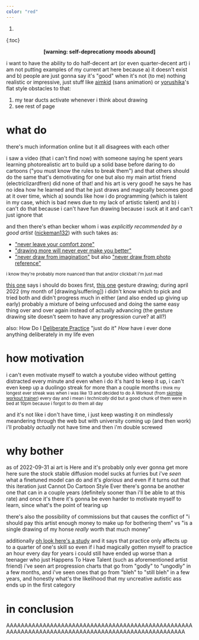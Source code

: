 ```yaml
---
color: "red"
---
```


1. 
{:toc}

<p style="text-align: center"><strong>[warning: self-deprecationy moods abound]</strong></p>

i want to have the ability to do half-decent art (or even quarter-decent art)
i am not putting examples of my current art here because a) it doesn't exist and b) people are just gonna say it's "good" when it's not (to me)
nothing realistic or impressive, just stuff like [aimkid](https://www.youtube.com/channel/UCAPwJEqyypq9q895BD6DsqQ) (sans animation) or [yorushika](https://www.youtube.com/channel/UC6S2s7fteUaAgKw4E_h1SqQ)'s flat style
obstacles to that:
1. my tear ducts activate whenever i think about drawing 
2. see rest of page

# what do

there's much information online but it all disagrees with each other

i saw a video (that i can't find now) with someone saying he spent years learning photorealistic art to build up a solid base before daring to do cartoons ("you must know the rules to break them") and that others should do the same
that's demotivating for one but also my main artist friend (electriclizardfren) did none of that! and his art is very good!
he says he has no idea how he learned and that he just draws and magically becomes good at it over time, which a) sounds like how i do programming (which is talent in my case, which is bad news due to my lack of artistic talent) and b) i can't do that because i can't have fun drawing because i suck at it and can't just ignore that

and then there's ethan becker whom i was *explicitly recommended by a good artist* ([nickeman132](https://twitter.com/nickeman132)) with such takes as:
- ["never leave your comfort zone"](https://www.youtube.com/watch?v=FqZhb5hRs5g)
- ["drawing more will never ever make you better"](https://www.youtube.com/watch?v=FxoTwEdbbgQ_)
- ["never draw from imagination"](https://www.youtube.com/watch?v=NEvMHRgPdyk) but also ["never draw from photo reference"](https://www.youtube.com/watch?v=KxcIXNrzu4s)

<small>i know they're probably more nuanced than that and/or clickbait i'm just mad</small>

[this one](https://drawabox.com/) says i should do boxes first, [this one](https://line-of-action.com/index.php) gesture drawing; during april 2022 (my month of [drawing/suffering]) i didn't know which to pick and tried both and didn't progress much in either (and also ended up giving up early)
probably a mixture of being unfocused and doing the same easy thing over and over again instead of actually advancing (the gesture drawing site doesn't seem to have any progression curve? at all?)

also: How Do I [Deliberate Practice](https://en.wikipedia.org/wiki/Practice_(learning_method)#Deliberate_practice)
"just do it" *How*
have i ever done anything deliberately in my life even

# how motivation

i can't even motivate myself to watch a youtube video without getting distracted every minute
and even when i do it's hard to keep it up, i can't even keep up a duolingo streak for more than a couple months
<small>i think my longest ever streak was when i was like 13 and decided to do A Workout (from [skimble workout trainer](https://www.skimble.com/)) every day and i mean i *technically* did but a good chunk of them were in bed at 10pm because i forgot to do them all day</small>

and it's not like i don't have time, i just keep wasting it on mindlessly meandering through the web
but with university coming up (and then work) i'll probably *actually* not have time and then i'm double screwed

# why bother

as of 2022-09-31 ai art is Here and it's probably only ever gonna get more here
sure the stock stable diffusion model sucks at furries but i've *seen* what a finetuned model can do and it's *glorious*
and even if it turns out that this iteration just Cannot Do Cartoon Style Ever there's gonna be another one that can in a couple years (definitely sooner than i'll be able to at this rate)
and once it's there it's gonna be even harder to motivate myself to learn, since what's the point of tearing up

there's also the possibility of commissions but that causes the conflict of "i should pay this artist enough money to make up for bothering them" vs "is a single drawing of my honse *really* worth that much money"

additionally [oh look here's a study](https://journals.sagepub.com/doi/10.1177/0956797614535810) and it says that practice only affects up to a quarter of one's skill so even if i had magically gotten myself to practice an hour every day for years i could still have ended up worse than a teenager who just Happens To Have Talent (such as aforementioned artist friend)
i've seen art progression charts that go from "godly" to "ungodly" in a few months, and i've seen ones that go from "bleh" to "still bleh" in a few years, and honestly what's the likelihood that my uncreative autistic ass ends up in the first category

# in conclusion

AAAAAAAAAAAAAAAAAAAAAAAAAAAAAAAAAAAAAAAAAAAAAAAAAAAAAAAAAAAAAAAAAAAAAAAAAAAAAAAAAAAAAAAAAAAAAAAAAAAA

